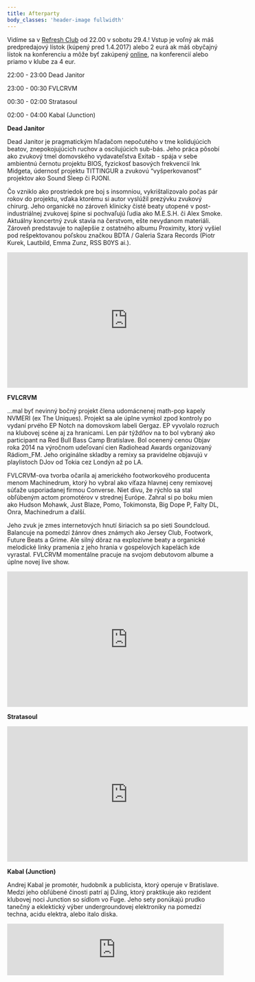 ```yaml
---
title: Afterparty
body_classes: 'header-image fullwidth'
---
```


Vidíme sa v [Refresh Club](https://www.google.sk/maps/place/RE:FRESH+music+club+%26+restaurant/@48.1426876,17.1042189,17z/data=!3m1!4b1!4m5!3m4!1s0x476c895d3600526d:0x227e556b66efc568!8m2!3d48.1426876!4d17.1064076?hl=en) od 22.00 v sobotu 29.4.! Vstup je voľný ak máš predpredajový lístok (kúpený pred 1.4.2017) alebo 2 eurá ak máš obyčajný lístok na konferenciu a môže byť zakúpený [online](https://ti.to/sensorium2017/sensorium2017), na konferencií alebo priamo v klube za 4 eur. 

22:00 - 23:00 Dead Janitor

23:00 - 00:30 FVLCRVM

00:30 - 02:00 Stratasoul

02:00 - 04:00 Kabal (Junction)

**Dead Janitor**

Dead Janitor je pragmatickým hľadačom nepočutého v tme kolidujúcich beatov, znepokojujúcich ruchov a oscilujúcich sub-bás. Jeho práca pôsobí ako zvukový tmel domovského vydavateľstva Exitab - spája v sebe ambientnú černotu projektu BIOS, fyzickosť basových frekvencií Ink Midgeta, údernosť projektu TITTINGUR a zvukovú “vyšperkovanosť” projektov ako Sound Sleep či PJONI. 

Čo vzniklo ako prostriedok pre boj s insomniou, vykrištalizovalo počas pár rokov do projektu, vďaka ktorému si autor vyslúžil prezývku zvukový chirurg. Jeho organické no zároveň klinicky čisté beaty utopené v post-industriálnej zvukovej špine si pochvaľujú ľudia ako M.E.S.H. či Alex Smoke. Aktuálny koncertný zvuk stavia na čerstvom, ešte nevydanom materiáli. Zároveň predstavuje to najlepšie z ostatného albumu Proximity, ktorý vyšiel pod rešpektovanou poľskou značkou BDTA / Galeria Szara Records (Piotr Kurek, Lautbild, Emma Zunz, RSS B0YS ai.).

<iframe width="560" height="315" src="https://www.youtube.com/embed/QbU_eyeGqps" frameborder="0" allowfullscreen></iframe>

**FVLCRVM**

…mal byť nevinný bočný projekt člena udomácnenej math-pop kapely NVMERI (ex The Uniques). Projekt sa ale úplne vymkol zpod kontroly po vydaní prvého EP Notch na domovskom labeli Gergaz. EP vyvolalo rozruch na klubovej scéne aj za hranicami. Len pár týždňov na to bol vybraný ako participant na Red Bull Bass Camp Bratislave. Bol ocenený cenou Objav roka 2014 na výročnom udeľovaní cien Radiohead Awards organizovaný Rádiom_FM. Jeho originálne skladby a remixy sa pravidelne objavujú v playlistoch DJov od Tokia cez Londýn až po LA.    

FVLCRVM-ova tvorba očarila aj amerického footworkového producenta menom Machinedrum, ktorý ho vybral ako víťaza hlavnej ceny remixovej súťaže usporiadanej firmou Converse. Niet divu, že rýchlo sa stal obľúbeným actom promotérov v strednej Európe. Zahral si po boku mien ako Hudson Mohawk, Just Blaze, Pomo, Tokimonsta, Big Dope P, Falty DL, Onra, Machinedrum a ďalší.    

Jeho zvuk je zmes internetových hnutí širiacich sa po sieti Soundcloud. Balancuje na pomedzí žánrov dnes známych ako Jersey Club, Footwork, Future Beats a Grime. Ale silný dôraz na explozívne beaty a organické melodické linky pramenia z jeho hrania v gospelových kapelách kde vyrastal. FVLCRVM momentálne pracuje na svojom debutovom albume a úplne novej live show.  

<iframe width="560" height="315" src="https://www.youtube.com/embed/kkhjGOQUHsE" frameborder="0" allowfullscreen></iframe>

**Stratasoul**

<iframe width="560" height="315" src="https://www.youtube.com/embed/oglCsxFQOQg" frameborder="0" allowfullscreen></iframe>

**Kabal (Junction)**

Andrej Kabal je promotér, hudobník a publicista, ktorý operuje v Bratislave. Medzi jeho obľúbené  činosti patrí aj DJing, ktorý praktikuje ako rezident klubovej noci Junction so sídlom vo Fuge. Jeho sety ponúkajú prudko tanečný a eklektický výber undergroundovej elektroniky na pomedzí techna, acidu elektra, alebo italo diska.

<iframe width="100%" height="120" src="https://www.mixcloud.com/widget/iframe/?feed=https%3A%2F%2Fwww.mixcloud.com%2Fjacqueskustod%2Frehearsal%2F&hide_cover=1&light=1" frameborder="0"></iframe>
